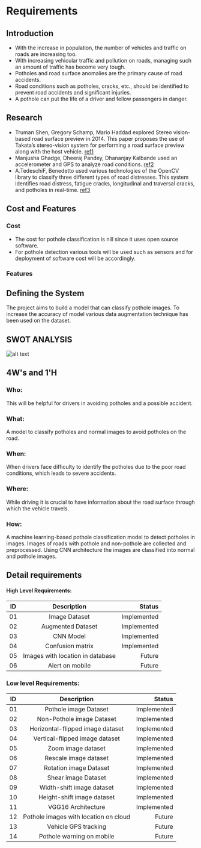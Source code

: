 # Requirements
## Introduction
- With the increase in population, the number of vehicles and traffic on roads are increasing too.
- With increasing vehicular traffic and pollution on roads, managing such an amount of traffic has become very tough.
- Potholes and road surface anomalies are the primary cause of road accidents.
- Road conditions such as potholes, cracks, etc., should be identified to prevent road accidents and significant injuries.
- A pothole can put the life of a driver and fellow passengers in danger.

## Research

- Truman Shen, Gregory Schamp, Mario Haddad explored Stereo vision-based road surface preview in 2014. This paper proposes the use of Takata’s stereo-vision system for performing a road surface preview along with the host vehicle. [ref1](https://ieeexplore.ieee.org/abstract/document/6957961?casa_token=AzfkVTsH3XEAAAAA:uMBG5kbQ8Bg2HFRJl0vbMtwtHW7J_QVuivbc1Ulxu3txLP1DgTvx5Sl4TVGuXa_3aRosqlEb6Xg)
- Manjusha Ghadge, Dheeraj Pandey, Dhananjay Kalbande used an accelerometer and GPS to analyze road conditions. [ref2](https://ieeexplore.ieee.org/abstract/document/7456932)
- A.TedeschiF, Benedetto used various technologies of the OpenCV library to classify three different types of road distresses. This system identifies road distress, fatigue cracks, longitudinal and traversal cracks, and potholes in real-time. [ref3](https://www.sciencedirect.com/science/article/pii/S1474034616301197?casa_token=zkur3F9ZoqcAAAAA:EERBlOi_zX74pszRRhFx3dzMuez8WkA1NH_NRE_r8uEQptTM9nnUGzrpFKFF2KYxNvjXW3RtLSE)


## Cost and Features

### Cost
- The cost for pothole classification is nill since it uses open source software.
- For pothole detection various tools will be used such as sensors and for deployment of software cost will be accordingly.
### Features

## Defining the System
The project aims to build a model that can classify pothole images. To increase the accuracy of model various data augmentation technique has been used on the dataset.
## SWOT ANALYSIS
![alt text](https://github.com/honey-16hc/Pothole_Detection_Mini_Project/blob/main/1_Requirements/swot%20analysis.jpg?raw=true)

## 4W's and 1'H
### Who:
This will be helpful for drivers in avoiding potholes and a possible accident.  
### What:
A model to classify potholes and normal images to avoid potholes on the road.
### When:
When drivers face difficulty to identify the potholes due to the poor road conditions, which leads to severe accidents.
### Where:
While driving it is crucial to have information about the road surface through which the vehicle travels.
### How:
A machine learning-based pothole classification model to detect potholes in images. Images of roads with pothole and non-pothole are collected and preprocessed. Using CNN architecture the images are classified into normal and pothole images.

## Detail requirements
#### High Level Requirements:
| ID        | Description           | Status   |
| ------------- |:-------------:| -----:|
| 01    | Image Dataset | Implemented |
| 02    | Augmented Dataset |   Implemented |
| 03    | CNN Model      |    Implemented |
| 04    | Confusion matrix | Implemented |
| 05    | Images with location in database      |   Future |
| 06    | Alert on mobile      |    Future |
### Low level Requirements:
| ID        | Description           | Status   |
| ------------- |:-------------:| -----:|
| 01    | Pothole image Dataset | Implemented |
| 02    | Non-Pothole image Dataset |   Implemented |
| 03    | Horizontal-flipped image dataset      |    Implemented |
| 04    | Vertical-flipped image dataset  | Implemented |
| 05    | Zoom image dataset      |   Implemented |
| 06    | Rescale image dataset      |    Implemented |
| 07    | Rotation image Dataset | Implemented |
| 08    | Shear image Dataset |   Implemented |
| 09    | Width-shift image dataset      |    Implemented |
| 10    | Height-shift image dataset  | Implemented |
| 11    | VGG16 Architecture       |   Implemented |
| 12    | Pothole images with location on cloud     |    Future |
| 13    | Vehicle GPS tracking      |   Future |
| 14    | Pothole warning on mobile      |    Future |

